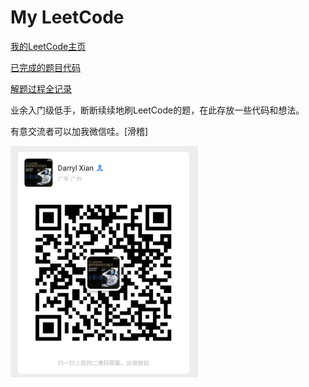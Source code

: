 # My LeetCode

[我的LeetCode主页](https://leetcode-cn.com/u/darryl-xian/)

[已完成的题目代码](Code_000x.md)

[解题过程全记录](Experiences.md)

业余入门级低手，断断续续地刷LeetCode的题，在此存放一些代码和想法。

有意交流者可以加我微信哇。[滑稽]

<img src="qr.jpg" hight="400" width="300" />
